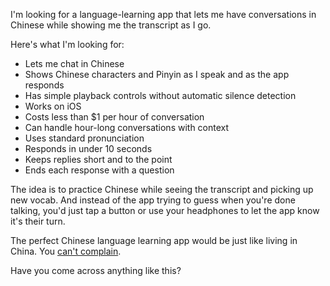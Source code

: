 I'm looking for a language-learning app that lets me have conversations in Chinese while showing me the transcript as I go.

Here's what I'm looking for:
- Lets me chat in Chinese
- Shows Chinese characters and Pinyin as I speak and as the app responds
- Has simple playback controls without automatic silence detection
- Works on iOS
- Costs less than $1 per hour of conversation
- Can handle hour-long conversations with context
- Uses standard pronunciation
- Responds in under 10 seconds
- Keeps replies short and to the point
- Ends each response with a question

The idea is to practice Chinese while seeing the transcript and picking up new vocab. And instead of the app trying to guess when you're done talking, you'd just tap a button or use your headphones to let the app know it's their turn.

The perfect Chinese language learning app would be just like living in China. You [can't complain](https://old.reddit.com/r/Jokes/comments/dfd1iv/i_asked_my_chinese_friend_what_its_like_living_in/#:~:text=He%20says%20he-,can%27t%20complain,-.).

Have you come across anything like this?
